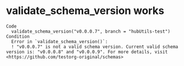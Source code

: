 # validate_schema_version works

    Code
      validate_schema_version("v0.0.0.7", branch = "hubUtils-test")
    Condition
      Error in `validate_schema_version()`:
      ! "v0.0.0.7" is not a valid schema version. Current valid schema version is: "v0.0.0.8" and "v0.0.0.9". For more details, visit <https://github.com/testorg-original/schemas>

